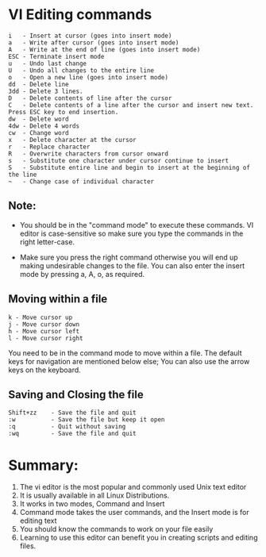 # VI Editing commands
```
i   - Insert at cursor (goes into insert mode)
a   - Write after cursor (goes into insert mode)
A   - Write at the end of line (goes into insert mode)
ESC - Terminate insert mode
u   - Undo last change
U   - Undo all changes to the entire line
o   - Open a new line (goes into insert mode)
dd  - Delete line
3dd - Delete 3 lines.
D   - Delete contents of line after the cursor
C   - Delete contents of a line after the cursor and insert new text. Press ESC key to end insertion.
dw  - Delete word
4dw - Delete 4 words
cw  - Change word
x   - Delete character at the cursor
r   - Replace character
R   - Overwrite characters from cursor onward
s   - Substitute one character under cursor continue to insert
S   - Substitute entire line and begin to insert at the beginning of the line
~   - Change case of individual character

```
## Note:
* You should be in the "command mode" to execute these commands. VI editor is case-sensitive so make sure you type the commands in the right letter-case.

* Make sure you press the right command otherwise you will end up making undesirable changes to the file. You can also enter the insert mode by pressing a, A, o, as required.

## Moving within a file
```
k - Move cursor up
j - Move cursor down
h - Move cursor left
l - Move cursor right
```
You need to be in the command mode to move within a file. The default keys for navigation are mentioned below else; You can also use the arrow keys on the keyboard.

## Saving and Closing the file
```
Shift+zz    - Save the file and quit
:w          - Save the file but keep it open
:q          - Quit without saving
:wq         - Save the file and quit
```
# Summary:
1. The vi editor is the most popular and commonly used Unix text editor
2. It is usually available in all Linux Distributions.
3. It works in two modes, Command and Insert
4. Command mode takes the user commands, and the Insert mode is for editing text
5. You should know the commands to work on your file easily
6. Learning to use this editor can benefit you in creating scripts and editing files.